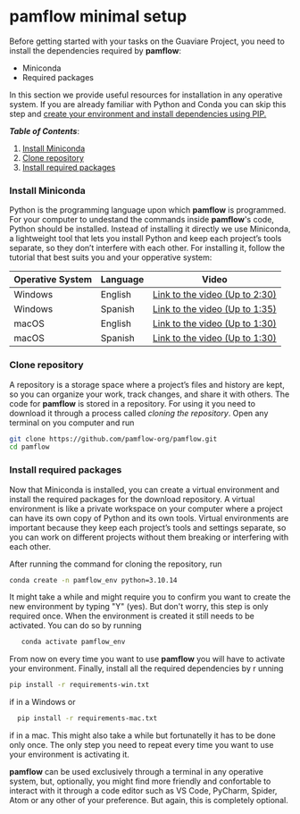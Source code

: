 # **pamflow** minimal setup

Before getting started with your tasks on the Guaviare Project, you need to install the dependencies required by **pamflow**:

* Miniconda
* Required packages 

In this section we provide useful resources for installation in any operative system. If you are already familiar with Python and Conda you can skip this step and [create your environment and install dependencies using PIP.](../contributing_guidelines.md#getting-started)



***Table of Contents***: 
1. [Install Miniconda](#install-miniconda)
2. [Clone repository](#clone-repository)
2. [Install required packages](#install-required-packages)

### Install Miniconda
Python is the programming language upon which **pamflow** is programmed. For your computer to undestand the commands inside **pamflow**'s code, Python should be installed. Instead of installing it directly we use Miniconda, a lightweight tool that lets you install Python and keep each project’s tools separate, so they don’t interfere with each other. For installing it, follow the tutorial that best suits you and your opperative system:

| Operative System | Language | Video                                                                         |
|------------------|----------|-------------------------------------------------------------------------------|
| Windows          | English  | [Link to the video (Up to 2:30)](https://www.youtube.com/watch?v=EBbcsjBSEi8) |
| Windows          | Spanish  | [Link to the video (Up to 1:35)](https://www.youtube.com/watch?v=n8HkaPEeJFs) |
| macOS            | English  | [Link to the video (Up to 1:30)](https://www.youtube.com/watch?v=WdXdl0C0jfE) |
| macOS            | Spanish  | [Link to the video (Up to 1:30)](https://www.youtube.com/watch?v=WdXdl0C0jfE) |

### Clone repository

A repository is a storage space where a project’s files and history are kept, so you can organize your work, track changes, and share it with others. The code for **pamflow** is stored in a repository. For using it you need to download it through a process called *cloning the repository*. Open any terminal on you computer and run 
```sh
git clone https://github.com/pamflow-org/pamflow.git
cd pamflow
```

### Install required packages
Now that Miniconda is installed, you can create a virtual environment and install the required packages for the download repository. A virtual environment is like a private workspace on your computer where a project can have its own copy of Python and its own tools. Virtual environments are important because they keep each project’s tools and settings separate, so you can work on different projects without them breaking or interfering with each other.

After running the command for cloning the repository, run 

```sh
conda create -n pamflow_env python=3.10.14

```
It might take a while and might require you to confirm you want to create the new environment by typing "Y" (yes). But don't worry, this step is only required once. When the environment is created it still needs to be activated. You can do so by running 

```sh
   conda activate pamflow_env
```
From now on every time you want to use **pamflow** you will have to activate your environment. Finally, install all the required dependencies by r unning 
   
   ```sh
   pip install -r requirements-win.txt
   ```
if in a Windows or  
 ```sh
   pip install -r requirements-mac.txt
   ```
if in a mac. This might also take a while but fortunatelly it has to be done only once. The only step you need to repeat every time you want to use your environment is activating it.




**pamflow** can be used exclusively through a terminal in any operative system, but, optionally, you might find more friendly and confortable to interact with it through a code editor such as VS Code, PyCharm, Spider, Atom or any other of your preference. But again, this is completely optional.


